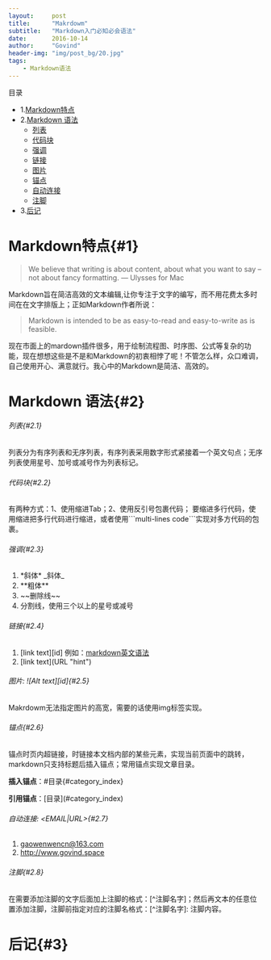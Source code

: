 ```yaml
---
layout:     post
title:      "Makrdowm"
subtitle:   "Markdown入门必知必会语法"
date:       2016-10-14
author:     "Govind"
header-img: "img/post_bg/20.jpg"
tags:
    - Markdown语法
---
```


目录
  - 1.[Markdown特点](#1)
  - 2.[Markdown 语法](#2)
    * [列表](#2.1)
    * [代码块](#2.2)
    * [强调](#2.3)
    * [链接](#2.4)
    * [图片](#2.5)
    * [锚点](#2.6)
    * [自动连接](#2.7)
    * [注脚](#2.8)
  - 3.[后记](#3)


# Markdown特点{#1}
>We believe that writing is about content, about what you want to say – not about fancy formatting.       — Ulysses for Mac

Markdown旨在简洁高效的文本编辑,让你专注于文字的编写，而不用花费太多时间在在文字排版上；正如Markdown作者所说：
>Markdown is intended to be as easy-to-read and easy-to-write as is feasible.

现在市面上的mardown插件很多，用于绘制流程图、时序图、公式等复杂的功能，现在想想这些是不是和Markdown的初衷相悖了呢！不管怎么样，众口难调，自己使用开心、满意就行。我心中的Markdown是简洁、高效的。

# Markdown 语法{#2}

###### 列表{#2.1}
  列表分为有序列表和无序列表，有序列表采用数字形式紧接着一个英文句点；无序列表使用星号、加号或减号作为列表标记。
###### 代码块{#2.2}
有两种方式：1、使用缩进Tab；2、使用反引号包裹代码；
要缩进多行代码，使用缩进把多行代码进行缩进，或者使用\`\`\`multi-lines code\`\`\`实现对多方代码的包裹。
###### 强调{#2.3}
  1. \*斜体\*  \_斜体\_
  2. \*\*粗体\*\*
  3. \~\~删除线\~\~
  4. 分割线，使用三个以上的星号或减号

###### 链接{#2.4}
  1. [link text][id] 例如：[markdown英文语法][1]
  2. \[link text\]\(URL "hint"\)

###### 图片: ![Alt text][id]{#2.5}
Makrdowm无法指定图片的高宽，需要的话使用img标签实现。

###### 锚点{#2.6}
  锚点时页内超链接，时链接本文档内部的某些元素，实现当前页面中的跳转，markdown只支持标题后插入锚点；常用锚点实现文章目录。

  **插入锚点**：\#目录{#category_index}

  **引用锚点**：\[目录\]\(#category_index\)

###### 自动连接: &lt;EMAIL|URL&gt;{#2.7}
  1. <gaowenwencn@163.com>
  2. <http://www.govind.space>

###### 注脚{#2.8}
在需要添加注脚的文字后面加上注脚的格式：\[\^注脚名字\]；然后再文本的任意位置添加注脚，注脚前指定对应的注脚名格式：\[\^注脚名字\]: 注脚内容。


# 后记{#3}


[1]: http://daringfireball.net/projects/markdown/syntax          "markdown英文语法"
[2]: http://wowubuntu.com/markdown/#list "markdown中文语法"
[3]: www.govind.space/img/home_bg/20.jpg "网站图片引用"
